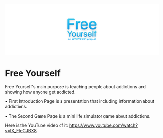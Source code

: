   !["Banner"](banner.png)

# Free Yourself

Free Yourself's main purpose is teaching people about addictions and showing how anyone get addicted.

• First Introduction Page is a presentation that including information about addictions.

• The Second Game Page is a mini life simulator game about addictions.

Here is the YouTube video of it:
https://www.youtube.com/watch?v=lX_FfeCJBX8
